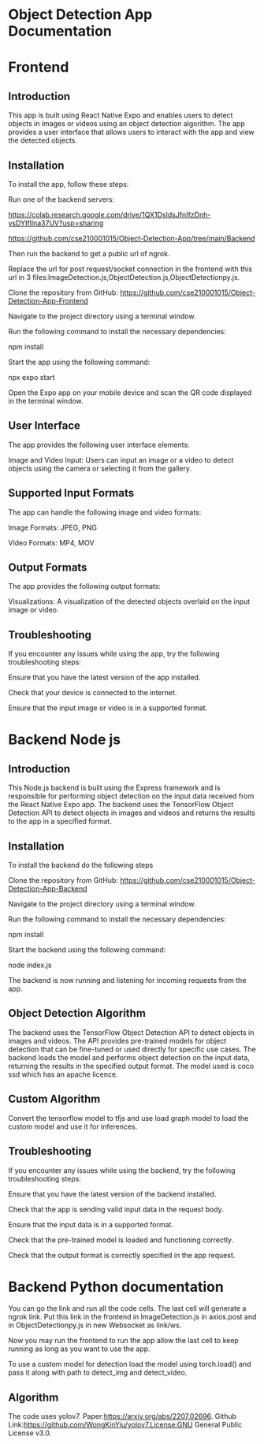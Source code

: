# Object Detection App Documentation

# Frontend

## Introduction

This app is built using React Native Expo and enables users to detect objects in images or videos using an object detection algorithm. The app provides a user interface that allows users to interact with the app and view the detected objects.

## Installation

To install the app, follow these steps:

Run one of the backend servers:

https://colab.research.google.com/drive/1QX1DsIdsJfnIfzDnh-ysDYIfIlna37UV?usp=sharing

https://github.com/cse210001015/Object-Detection-App/tree/main/Backend

Then run the backend to get a public url of ngrok.

Replace the url for post request/socket connection in the frontend with this url in 3 files:ImageDetection.js,ObjectDetection.js,ObjectDetectionpy.js.

Clone the repository from GitHub: https://github.com/cse210001015/Object-Detection-App-Frontend

Navigate to the project directory using a terminal window.

Run the following command to install the necessary dependencies:

npm install

Start the app using the following command:

npx expo start

Open the Expo app on your mobile device and scan the QR code displayed in the terminal window.

## User Interface

The app provides the following user interface elements:

Image and Video Input: Users can input an image or a video to detect objects using the camera or selecting it from the gallery.

## Supported Input Formats

The app can handle the following image and video formats:

Image Formats: JPEG, PNG

Video Formats: MP4, MOV

## Output Formats

The app provides the following output formats:

Visualizations: A visualization of the detected objects overlaid on the input image or video.

## Troubleshooting

If you encounter any issues while using the app, try the following troubleshooting steps:

Ensure that you have the latest version of the app installed.

Check that your device is connected to the internet.

Ensure that the input image or video is in a supported format.

# Backend Node js

## Introduction

This Node.js backend is built using the Express framework and is responsible for performing object detection on the input data received from the React Native Expo app. The backend uses the TensorFlow Object Detection API to detect objects in images and videos and returns the results to the app in a specified format.

## Installation

To install the backend do the following steps

Clone the repository from GitHub: https://github.com/cse210001015/Object-Detection-App-Backend

Navigate to the project directory using a terminal window.

Run the following command to install the necessary dependencies:

npm install

Start the backend using the following command:

node index.js

The backend is now running and listening for incoming requests from the app.

##  Object Detection Algorithm

The backend uses the TensorFlow Object Detection API to detect objects in images and videos. The API provides pre-trained models for object detection that can be fine-tuned or used directly for specific use cases. The backend loads the model and performs object detection on the input data, returning the results in the specified output format. The model used is coco ssd which has an apache licence.

## Custom Algorithm

Convert the tensorflow model to tfjs and use load graph model to load the custom model and use it for inferences.

## Troubleshooting

If you encounter any issues while using the backend, try the following troubleshooting steps:

Ensure that you have the latest version of the backend installed.

Check that the app is sending valid input data in the request body.

Ensure that the input data is in a supported format.

Check that the pre-trained model is loaded and functioning correctly.

Check that the output format is correctly specified in the app request.

# Backend Python documentation

You can go the link and run all the code cells. The last cell will generate a ngrok link. Put this link in the frontend in ImageDetection.js in axios.post and in ObjectDetectionpy.js in new Websocket as link/ws.

Now you may run the frontend to run the app allow the last cell to keep running as long as you want to use the app.

To use a custom model for detection load the model using torch.load() and pass it along with path to detect_img and detect_video.

## Algorithm

The code uses yolov7. Paper:https://arxiv.org/abs/2207.02696. Github Link:https://github.com/WongKinYiu/yolov7.License:GNU General Public License v3.0.
